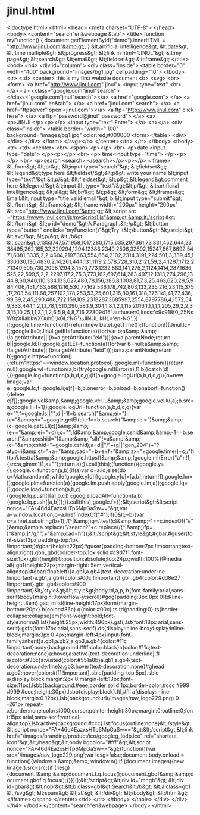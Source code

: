 # jinul.html
 &lt;!doctype html> &lt;html>  &lt;head>    &lt;meta charset="UTF-8">  &lt;/head>  &lt;body>   &lt;content="search"en&amp;webpage &amp;tab">     &lt;title>     function myFunction() {     document.getElementById("demo").innerHTML = "http://www.jinul.com"&amp;gt;; } &amp;lt;artificial intelligence&amp;gt;     &amp;lt;date&amp;gt;     &amp;lt;time multiple&amp;gt;     &amp;lt;progress&amp;gt;     &amp;lt;link in html="JINUL"&amp;gt;     &amp;lt;my page&amp;gt;     &amp;lt;search&amp;gt;     &amp;lt;email&amp;gt;     &amp;lt;fieldset&amp;gt;     &amp;lt;iframe&amp;gt;     &lt;/title>      &lt;bod>      &lt;h4>       &lt;div id="column">        &lt;div class="inside">         &lt;table border="0" width="400" background="images/bg1.jpg" cellpadding="10">          &lt;tbody>           &lt;tr>            &lt;td>             &lt;center>              this is my first website document              &lt;b>               &lt;svg>               &lt;br>                &lt;form>                 &lt;a href="http://www.jinul.com" jinul"> &lt;input type="text" &lt;br> &lt;/a>                &lt;a>                  &lt;class="google.com"jinul"search">                  &lt;/class="google.com"jinul"search">&lt;/a>                &lt;a href="google.com"> &lt;/a>                &lt;a href="jinul.com" en&amp;tab"> &lt;/a>                &lt;a href="jinul.com" search"> &lt;/a>                &lt;a href="ftpserver" open &lt;jinul.com">&lt;/a>                 &lt;a ftp="http://www.jinul.com" click here"> &lt;/a>                &lt;a ftp="password@jinul" password"> &lt;/a>                &lt;a> &lt;p>JINUL&lt;/p>&lt;p>&lt;/p> &lt;input type="text" Enter"> &lt;/a>                &lt;a>&lt;/a>                  &lt;div class="inside">                  &lt;table border="width=" 100" background="images/bg1.jpg" color:red;#000000 &lt;form>&lt;/table>                  &lt;div>&lt;/div>                   &lt;/div>               &lt;/form>              &lt;/svg>&lt;/b>            &lt;/center>&lt;/td>          &lt;/tr>         &lt;/tbody>         &lt;tbody>           &lt;tr>            &lt;td>             &lt;center>              &lt;br>              &lt;span> &lt;p>&lt;/p> &lt;br> &lt;p>date &lt;input type="date"> &lt;/p>&lt;p>&lt;/p> &lt;br> &lt;p> time&lt;input type="time"> &lt;/p>&lt;p>&lt;/p> &lt;br> &lt;p>search               &lt;search>                &lt;/search>&lt;/p>&lt;p>&lt;/p> &lt;iframe> &amp;lt;form&amp;gt; &amp;lt;br&amp;gt; &amp;lt;input type="search"&amp;gt; &amp;lt;fieldset&amp;gt; &amp;lt;legend&amp;gt;type here &amp;lt;fieldset/&amp;gt;&amp;lt;p&amp;gt; write your name &amp;lt;input type="text"/&amp;gt;&amp;lt;p/&amp;gt; &amp;lt;fieldset&amp;gt; &amp;lt;p&amp;gt;&amp;lt;legend&amp;gt;comment here &amp;lt;legend/&amp;gt;&amp;lt;input &amp;lt;type="text"/&amp;gt;&amp;lt;p/&amp;gt; &amp;lt;artificiial intelligence&amp;gt; &amp;lt;al&amp;gt; &amp;lt;br/&amp;gt; &amp;lt;p&amp;gt; &amp;lt;form&amp;gt; &amp;lt;iframe/&amp;gt; Email:&amp;lt;input type="title valid email"&amp;gt; b &amp;lt;input type="submit"&amp;gt; &amp;lt;/form&amp;gt; &amp;lt;iframe&amp;gt; &amp;lt;iframe width="200px" height="200px" &amp;lt;src="http://www.jinul.com"&amp;gt; &amp;lt;script src ="https://www.jinul.com/js/myScript1.js"&amp;gt;&amp;lt;/script &amp;gt; &amp;lt;/form&amp;gt; &amp;lt;p id="demo"&amp;gt;A Paragraph.&amp;lt;/p&amp;gt; &amp;lt;button type="button" onclick="myFunction()"&amp;gt;Try it&amp;lt;/button&amp;gt; &amp;lt;/srcipt&amp;gt; &amp;lt;svg/&amp;gt; &amp;lt;p/&amp;gt; &amp;lt;/b&amp;gt; &amp;lt;span&amp;gt;0,1353747,57,1958,1017,280,1715,635,297,361,73,331,452,644,2338495,262,165,32,329294,1294,12383,2349,2506,32692,15247,867,6692,5471,6381,3335,2,2,4604,2197,363,554,664,2102,2314,3191,224,501,3,339,45,1330,130,130,4830,2,14,261,444,131,1119,2,578,728,310,2121,59,2,4,1297,1712,27,1349,505,730,2096,1294,8,1570,773,1232,883,141,275,2,1124,1414,287,1636,525,22,599,5,2,2,2297,117,2,75,3,773,162,697,614,283,497,12,1313,274,296,1344,9,60,940,110,334,133,627,480,78,156,386,8,1003,81,7,3,25,463,620,29,5,984,406,451,7,63,568,1216,530,77,162,536,178,742,803,133,235,216,23,115,375,17,203,54,111,68,257,102,178,253,53,25,601,316,80,161,318,376,141,41,77,436,99,39,2,45,290,488,722,159,109,2318287,3685997,2554,8797786,4,1572,549,333,444,1,2,1,1,78,1,510,390,583,9,304,1,8,1,2,1,115,2016,1,1,1,1,1,205,29,2,2,33,15,10,25,1,1,3,1,1,2,6,5,9,4,8,7,16,22309416',authuser:0,kscs:'c9c918f0_Z5NsW8zXIIabkwXOuh0',kGL:'NG'};JINUL.kHL='en-NG';})();google.time=function(){return(new Date).getTime()};(function(){Jinul.lc=[];google.li=0;Jinul.getEI=function(a){for(var b;a&amp;amp;&amp;amp;(!a.getAttribute||!(b=a.getAttribute("eid")));)a=a.parentNode;return b||google.kEI};google.getLEI=function(a){for(var b=null;a&amp;amp;&amp;amp;(!a.getAttribute||!(b=a.getAttribute("leid")));)a=a.parentNode;return b};google.https=function(){return"https:"==window.location.protocol};google.ml=function(){return null};google.wl=function(a,b){try{google.ml(Error(a),!1,b)}catch(d){}};google.log=function(a,b,d,c,g){if(a=google.logUrl(a,b,d,c,g)){b=new Image;var e=google.lc,f=google.li;e[f]=b;b.onerror=b.onload=b.onabort=function(){delete e[f]};google.vel&amp;amp;&amp;amp;google.vel.lu&amp;amp;&amp;amp;google.vel.lu(a);b.src=a;google.li=f+1}};google.logUrl=function(a,b,d,c,g){var e="",f=google.ls||"";d||-1!=b.search("&amp;amp;ei=")||(e="&amp;amp;ei="+google.getEI(c),-1==b.search("&amp;amp;lei=")&amp;amp;&amp;amp;(c=google.getLEI(c))&amp;amp;&amp;amp;(e+="&amp;amp;lei="+c));c="";!d&amp;amp;&amp;amp;google.cshid&amp;amp;&amp;amp;-1==b.search("&amp;amp;cshid=")&amp;amp;&amp;amp;"slh"!=a&amp;amp;&amp;amp;(c="&amp;amp;cshid="+google.cshid);a=d||"/"+(g||"gen_204")+"?atyp=i&amp;amp;ct="+a+"&amp;amp;cad="+b+e+f+"&amp;amp;zx="+google.time()+c;/^http:/i.test(a)&amp;amp;&amp;amp;google.https()&amp;amp;&amp;amp;(google.ml(Error("a"),!1,{src:a,glmm:1}),a="");return a};}).call(this);(function(){google.y={};google.x=function(a,b){if(a)var c=a.id;else{do c=Math.random();while(google.y[c])}google.y[c]=[a,b];return!1};google.lm=[];google.plm=function(a){google.lm.push.apply(google.lm,a)};google.lq=[];google.load=function(a,b,c){google.lq.push([[a],b,c])};google.loadAll=function(a,b){google.lq.push([a,b])};}).call(this);google.f={};&amp;lt;/script&amp;gt;&amp;lt;script nonce="FA+46d4EazxsHTp6MpGaSw=="&amp;gt;var a=window.location,b=a.href.indexOf("#");if(0&amp;lt;=b){var c=a.href.substring(b+1);/(^|&amp;amp;)q=/.test(c)&amp;amp;&amp;amp;-1==c.indexOf("#")&amp;amp;&amp;amp;a.replace("/search?"+c.replace(/(^|&amp;amp;)fp=[^&amp;amp;]*/g,"")+"&amp;amp;cad=h")};&amp;lt;/script&amp;gt;&amp;lt;style&amp;gt;#gbar,#guser{font-size:13px;padding-top:1px !important;}#gbar{height:22px}#guser{padding-bottom:7px !important;text-align:right}.gbh,.gbd{border-top:1px solid #c9d7f1;font-size:1px}.gbh{height:0;position:absolute;top:24px;width:100%}@media all{.gb1{height:22px;margin-right:.5em;vertical-align:top}#gbar{float:left}}a.gb1,a.gb4{text-decoration:underline !important}a.gb1,a.gb4{color:#00c !important}.gbi .gb4{color:#dd8e27 !important}.gbf .gb4{color:#900 !important}&amp;lt;/style&amp;gt;&amp;lt;style&amp;gt;body,td,a,p,.h{font-family:arial,sans-serif}body{margin:0;overflow-y:scroll}#gog{padding:3px 8px 0}td{line-height:.8em}.gac_m td{line-height:17px}form{margin-bottom:20px}.h{color:#36c}.q{color:#00c}.ts td{padding:0}.ts{border-collapse:collapse}em{font-weight:bold;font-style:normal}.lst{height:25px;width:496px}.gsfi,.lst{font:18px arial,sans-serif}.gsfs{font:17px arial,sans-serif}.ds{display:inline-box;display:inline-block;margin:3px 0 4px;margin-left:4px}input{font-family:inherit}a.gb1,a.gb2,a.gb3,a.gb4{color:#11c !important}body{background:#fff;color:black}a{color:#11c;text-decoration:none}a:hover,a:active{text-decoration:underline}.fl a{color:#36c}a:visited{color:#551a8b}a.gb1,a.gb4{text-decoration:underline}a.gb3:hover{text-decoration:none}#ghead a.gb2:hover{color:#fff !important}.sblc{padding-top:5px}.sblc a{display:block;margin:2px 0;margin-left:13px;font-size:11px}.lsbb{background:#eee;border:solid 1px;border-color:#ccc #999 #999 #ccc;height:30px}.lsbb{display:block}.ftl,#fll a{display:inline-block;margin:0 12px}.lsb{background:url(/images/nav_logo229.png) 0 -261px repeat-x;border:none;color:#000;cursor:pointer;height:30px;margin:0;outline:0;font:15px arial,sans-serif;vertical-align:top}.lsb:active{background:#ccc}.lst:focus{outline:none}&amp;lt;/style&amp;gt;&amp;lt;script nonce="FA+46d4EazxsHTp6MpGaSw=="&amp;gt;&amp;lt;/script&amp;gt;&amp;lt;link href="/images/branding/product/ico/googleg_lodp.ico" rel="shortcut icon"&amp;gt;&amp;lt;/head&amp;gt;&amp;lt;body bgcolor="#fff"&amp;gt;&amp;lt;script nonce="FA+46d4EazxsHTp6MpGaSw=="&amp;gt;(function(){var src='/images/nav_logo229.png';var iesg=false;document.body.onload = function(){window.n &amp;amp;&amp;amp; window.n();if (document.images){new Image().src=src;}if (!iesg){document.f&amp;amp;&amp;amp;document.f.q.focus();document.gbqf&amp;amp;&amp;amp;document.gbqf.q.focus();}}})();&amp;lt;/script&amp;gt;&amp;lt;div id="mngb"&amp;gt; &amp;lt;div id=gbar&amp;gt;&amp;lt;nobr&amp;gt;&amp;lt;b class=gb1&amp;gt;Search&amp;lt;/b&amp;gt; &amp;lt;a class=gb1 &amp;lt;/svg&amp;gt; &amp;lt;span/&amp;gt; &amp;lt;al/&amp;gt; &amp;lt;/div&amp;gt; &amp;lt;/body&amp;gt; &amp;lt;/html&amp;gt;&lt;/iframe>&lt;/span>            &lt;/center>&lt;/td>          &lt;/tr>         &lt;/tbody>        &lt;/table>       &lt;/div>      &lt;/div>&lt;/h4>    &lt;/bod>   &lt;/content="search"en&amp;webpage>  &lt;/body> &lt;/html>
